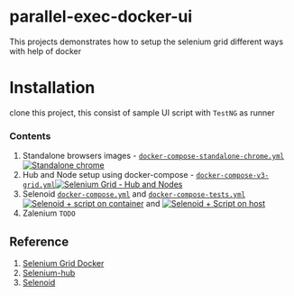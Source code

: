 # parallel-exec-docker-ui
This projects demonstrates how to setup the selenium grid different ways with help of docker


# Installation
clone this project, this consist of sample UI script with `TestNG` as runner

### Contents
1. Standalone browsers images - [`docker-compose-standalone-chrome.yml`](docker-compose-standalone-chrome.yml) [![Standalone chrome](https://github.com/thananauto/testng-selenoid-ui/actions/workflows/test_stanalone_chrome.yml/badge.svg)](https://github.com/thananauto/testng-selenoid-ui/actions/workflows/test_stanalone_chrome.yml)
2. Hub and Node setup using docker-compose - [`docker-compose-v3-grid.yml`](docker-compose-v3-grid.yml)[![Selenium Grid - Hub and Nodes](https://github.com/thananauto/testng-selenoid-ui/actions/workflows/test_hub_node.yml/badge.svg)](https://github.com/thananauto/testng-selenoid-ui/actions/workflows/test_hub_node.yml)
3. Selenoid  [`docker-compose.yml`](docker-compose.yml) and [`docker-compose-tests.yml`](docker-compose-tests.yml) [![Selenoid + script on container](https://github.com/thananauto/testng-selenoid-ui/actions/workflows/test_selenoid_Dockerfile.yml/badge.svg)](https://github.com/thananauto/testng-selenoid-ui/actions/workflows/test_selenoid_Dockerfile.yml) and [![Selenoid + Script on host](https://github.com/thananauto/testng-selenoid-ui/actions/workflows/test_selenoid.yml/badge.svg)](https://github.com/thananauto/testng-selenoid-ui/actions/workflows/test_selenoid.yml)
4. Zalenium `TODO`

## Reference
1. [Selenium Grid Docker](https://github.com/SeleniumHQ/docker-selenium/blob/trunk/README.md)
2. [Selenium-hub](https://hub.docker.com/u/selenium)
3. [Selenoid](https://aerokube.com/selenoid/latest/)
